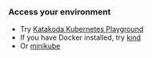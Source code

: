 ### Access your environment

* Try [Katakoda Kubernetes Playground](https://www.katacoda.com/courses/kubernetes/playground)
* If you have Docker installed, try [kind](https://kind.sigs.k8s.io/docs/user/quick-start/)
* Or [minikube](https://minikube.sigs.k8s.io/docs/start/)
